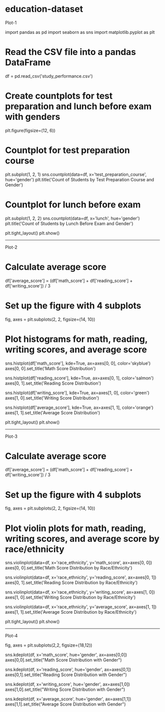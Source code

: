 # education-dataset
Plot-1

import pandas as pd
import seaborn as sns
import matplotlib.pyplot as plt

# Read the CSV file into a pandas DataFrame
df = pd.read_csv('study_performance.csv')

# Create countplots for test preparation and lunch before exam with genders
plt.figure(figsize=(12, 6))

# Countplot for test preparation course
plt.subplot(1, 2, 1)
sns.countplot(data=df, x='test_preparation_course', hue='gender')
plt.title('Count of Students by Test Preparation Course and Gender')

# Countplot for lunch before exam
plt.subplot(1, 2, 2)
sns.countplot(data=df, x='lunch', hue='gender')
plt.title('Count of Students by Lunch Before Exam and Gender')

plt.tight_layout()
plt.show()

--------------------------------------------------------
Plot-2

# Calculate average score
df['average_score'] = (df['math_score'] + df['reading_score'] + df['writing_score']) / 3

# Set up the figure with 4 subplots
fig, axes = plt.subplots(2, 2, figsize=(14, 10))

# Plot histograms for math, reading, writing scores, and average score
sns.histplot(df['math_score'], kde=True, ax=axes[0, 0], color='skyblue')
axes[0, 0].set_title('Math Score Distribution')

sns.histplot(df['reading_score'], kde=True, ax=axes[0, 1], color='salmon')
axes[0, 1].set_title('Reading Score Distribution')

sns.histplot(df['writing_score'], kde=True, ax=axes[1, 0], color='green')
axes[1, 0].set_title('Writing Score Distribution')

sns.histplot(df['average_score'], kde=True, ax=axes[1, 1], color='orange')
axes[1, 1].set_title('Average Score Distribution')

plt.tight_layout()
plt.show()

--------------------------------------------------------
Plot-3

# Calculate average score
df['average_score'] = (df['math_score'] + df['reading_score'] + df['writing_score']) / 3

# Set up the figure with 4 subplots
fig, axes = plt.subplots(2, 2, figsize=(14, 10))

# Plot violin plots for math, reading, writing scores, and average score by race/ethnicity
sns.violinplot(data=df, x='race_ethnicity', y='math_score', ax=axes[0, 0])
axes[0, 0].set_title('Math Score Distribution by Race/Ethnicity')

sns.violinplot(data=df, x='race_ethnicity', y='reading_score', ax=axes[0, 1])
axes[0, 1].set_title('Reading Score Distribution by Race/Ethnicity')

sns.violinplot(data=df, x='race_ethnicity', y='writing_score', ax=axes[1, 0])
axes[1, 0].set_title('Writing Score Distribution by Race/Ethnicity')

sns.violinplot(data=df, x='race_ethnicity', y='average_score', ax=axes[1, 1])
axes[1, 1].set_title('Average Score Distribution by Race/Ethnicity')

plt.tight_layout()
plt.show()

--------------------------------------------------------
Plot-4

fig, axes = plt.subplots(2,2, figsize=(18,12))

sns.kdeplot(df, x='math_score', hue='gender', ax=axes[0,0])
axes[0,0].set_title("Math Score Distribution with Gender")

sns.kdeplot(df, x='reading_score', hue='gender', ax=axes[0,1])
axes[0,1].set_title("Reading Score Distribution with Gender")

sns.kdeplot(df, x='writing_score', hue='gender', ax=axes[1,0])
axes[1,0].set_title("Writing Score Distribution with Gender")

sns.kdeplot(df, x='average_score', hue='gender', ax=axes[1,1])
axes[1,1].set_title("Average Score Distribution with Gender")
